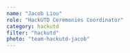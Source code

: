 ```yaml
---
name: "Jacob Liou"
role: "HackUTD Ceremonies Coordinator"
category: hackutd
filter: "hackutd"
photo: "team-hackutd-jacob"
---
```

